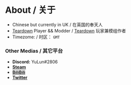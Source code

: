 # About / 关于

- Chinese but currently in UK / 在英国的奉天人
- [Teardown](https://store.steampowered.com/app/1167630/) Player && Modder / [Teardown](https://store.steampowered.com/app/1167630/) 玩家兼模组作者
- Timezome: / 时区： `GMT`

### Other Medias / 其它平台

- **Discord:** YuLun#2806
- [**Steam**](https://steamcommunity.com/id/YuLun-bili/)
- [**BiliBili**](https://space.bilibili.com/528483587)
- [**Twitter**](https://twitter.com/YuLun233)

<!---
YuLun-bili/YuLun-bili is a ✨ special ✨ repository because its `README.md` (this file) appears on your GitHub profile.
You can click the Preview link to take a look at your changes.
--->
